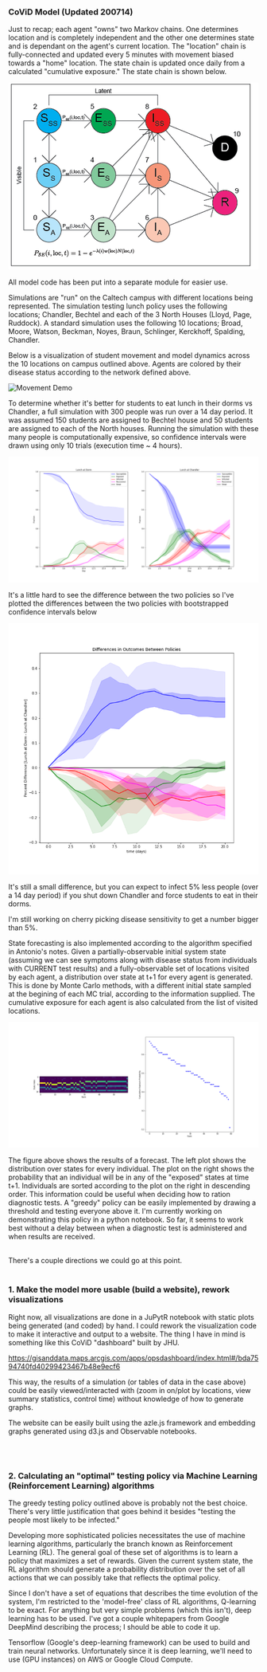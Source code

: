 ### CoViD Model (Updated 200714)

Just to recap; each agent "owns" two Markov chains. One determines location and is completely independent and the other one determines state and is dependant on the agent's current location. The "location" chain is fully-connected and updated every 5 minutes with movement biased towards a "home" location. The state chain is updated once daily from a calculated "cumulative exposure." The state chain is shown below.

![State Transition Chain](chain_updated.png)

All model code has been put into a separate module for easier use.

Simulations are "run" on the Caltech campus with different locations being represented. The simulation testing lunch policy uses the following locations; Chandler, Bechtel and each of the 3 North Houses (Lloyd, Page, Ruddock). A standard simulation uses the following 10 locations; Broad, Moore, Watson, Beckman, Noyes, Braun, Schlinger, Kerckhoff, Spalding, Chandler.

 Below is a visualization of student movement and model dynamics across the 10 locations on campus outlined above. Agents are colored by their disease status according to the network defined above.

![Movement Demo](200715_movement.gif)

To determine whether it's better for students to eat lunch in their dorms vs Chandler, a full simulation with 300 people was run over a 14 day period. It was assumed 150 students are assigned to Bechtel house and 50 students are assigned to each of the North houses. Running the simulation with these many people is computationally expensive, so confidence intervals were drawn using only 10 trials (execution time ~ 4 hours).

![Lunch Demo](chandler_simulation_FINAL5.png)

It's a little hard to see the difference between the two policies so I've plotted the differences between the two policies with bootstrapped confidence intervals below

![Lunch Policy Differences](chandler_policy_difference.png)

It's still a small difference, but you can expect to infect 5% less people (over a 14 day period) if you shut down Chandler and force students to eat in their dorms.

I'm still working on cherry picking disease sensitivity to get a number bigger than 5%.


State forecasting is also implemented according to the algorithm specified in Antonio's notes. Given a partially-observable initial system state (assuming we can see symptoms along with disease status from individuals with CURRENT test results) and a fully-observable set of locations visited by each agent, a distribution over state at t+1 for every agent is generated. This is done by Monte Carlo methods, with a different initial state sampled at the begining of each MC trial, according to the information supplied. The cumulative exposure for each agent is also calculated from the list of visited locations. 

![Forecasting Demo](forecast_fig.png)

The figure above shows the results of a forecast. The left plot shows the distribution over states for every individual. The plot on the right shows the probability that an individual will be in any of the "exposed" states at time t+1. Individuals are sorted according to the plot on the right in descending order. This information could be useful when deciding how to ration diagnostic tests. A "greedy" policy can be easily implemented by drawing a threshold and testing everyone above it. I'm currently working on demonstrating this policy in a python notebook. So far, it seems to work best without a delay between when a diagnostic test is administered and when results are received.

<br>
There's a couple directions we could go at this point.
<br>
<br>

### 1. Make the model more usable (build a website), rework visualizations

Right now, all visualizations are done in a JuPytR notebook with static plots being generated (and coded) by hand. I could rework the visualization code to make it interactive and output to a website. The thing I have in mind is something like this CoViD "dashboard" built by JHU.

https://gisanddata.maps.arcgis.com/apps/opsdashboard/index.html#/bda7594740fd40299423467b48e9ecf6


This way, the results of a simulation (or tables of data in the case above) could be easily viewed/interacted with (zoom in on/plot by locations, view summary statistics, control time) without knowledge of how to generate graphs.

The website can be easily built using the azle.js framework and embedding graphs generated using d3.js and Observable notebooks.

<br>
<br>

### 2. Calculating an "optimal" testing policy via Machine Learning (Reinforcement Learning) algorithms

The greedy testing policy outlined above is probably not the best choice. There's very little justification that goes behind it besides "testing the people most likely to be infected."

Developing more sophisticated policies necessitates the use of machine learning algorithms, particularly the branch known as Reinforcement Learning (RL). The general goal of these set of algorithms is to learn a policy that maximizes a set of rewards. Given the current system state, the RL algorithm should generate a probability distribution over the set of all actions that we can possibly take that reflects the optimal policy.

Since I don't have a set of equations that describes the time evolution of the system, I'm restricted to the 'model-free' class of RL algorithms, Q-learning to be exact. For anything but very simple problems (which this isn't), deep learning has to be used. I've got a couple whitepapers from Google DeepMind describing the process; I should be able to code it up.

Tensorflow (Google's deep-learning framework) can be used to build and train neural networks. Unfortunately since it is deep learning, we'll need to use (GPU instances) on AWS or Google Cloud Compute.  


